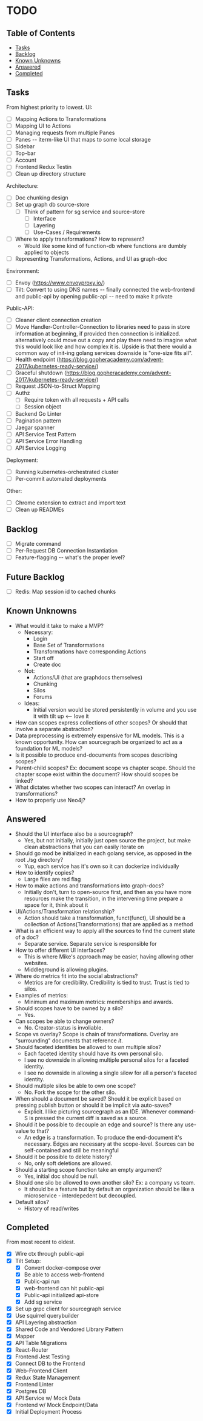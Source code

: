 # TODO 

## Table of Contents 
- [Tasks](#todo)
- [Backlog](#backlog)
- [Known Unknowns](#known-unknowns)    
- [Answered](#answered)   
- [Completed](#completed)

## Tasks 
From highest priority to lowest.
UI: 
- [ ] Mapping Actions to Transformations 
- [ ] Mapping UI to Actions 
- [ ] Managing requests from multiple Panes
- [ ] Panes -- iterm-like UI that maps to some local storage 
- [ ] Sidebar 
- [ ] Top-bar 
- [ ] Account 
- [ ] Frontend Redux Testin
- [ ] Clean up directory structure

Architecture: 
- [ ] Doc chunking design 
- [ ] Set up graph db source-store 
    - [ ] Think of pattern for sg service and source-store
        - [ ] Interface 
        - [ ] Layering 
        - [ ] Use-Cases / Requirements 
- [ ] Where to apply transformations? How to represent? 
    - Would like some kind of function-db where functions are dumbly applied to objects
- [ ] Representing Transformations, Actions, and UI as graph-doc 

Environment:
- [ ] Envoy (https://www.envoyproxy.io/)
- [ ] Tilt: Convert to using DNS names -- finally connected the web-frontend 
        and public-api by opening public-api -- need to make it private 

Public-API: 
- [ ] Cleaner client connection creation 
- [ ] Move Handler-Controller-Connection to libraries 
    need to pass in store information at beginning, if provided then connection is initialized. 
    alternatively could move out a copy and play there 
    need to imagine what this would look like and how complex it is. Upside is that there would a common way of init-ing golang services 
    downside is "one-size fits all". 
- [ ] Health endpoint (https://blog.gopheracademy.com/advent-2017/kubernetes-ready-service/)
- [ ] Graceful shutdown (https://blog.gopheracademy.com/advent-2017/kubernetes-ready-service/)
- [ ] Request JSON-to-Struct Mapping
- [ ] Authz 
    - [ ] Require token with all requests + API calls 
    - [ ] Session object 
- [ ] Backend Go Linter
- [ ] Pagination pattern
- [ ] Jaegar spanner
- [ ] API Service Test Pattern
- [ ] API Service Error Handling 
- [ ] API Service Logging

Deployment: 
- [ ] Running kubernetes-orchestrated cluster
- [ ] Per-commit automated deployments 

Other: 
- [ ] Chrome extension to extract and import text 
- [ ] Clean up READMEs 

## Backlog
- [ ] Migrate command
- [ ] Per-Request DB Connection Instantiation
- [ ] Feature-flagging -- what's the proper level? 

## Future Backlog 
- [ ] Redis: Map session id to cached chunks 

## Known Unknowns
- What would it take to make a MVP? 
    - Necessary:
        - Login 
        - Base Set of Transformations
        - Transformations have corresponding Actions 
        - Start off 
        - Create doc 
    - Not:
        - Actions/UI (that are graphdocs themselves)
        - Chunking 
        - Silos
        - Forums  
    - Ideas: 
        - Initial version would be stored persistently in volume and you use it with tilt up <-- love it 
- How can scopes express collections of other scopes? Or should that involve a separate abstraction? 
- Data preprocessing is extremely expensive for ML models. This is a known opportunity. How can sourcegraph be organized to act as a foundation for ML models? 
- Is it possible to produce end-documents from scopes describing scopes? 
- Parent-child scopes? Ex: document scope vs chapter scope. Should the chapter scope exist within the document? How should scopes be linked? 
- What dictates whether two scopes can interact? An overlap in transformations?
- How to properly use Neo4j? 

## Answered
- Should the UI interface also be a sourcegraph? 
    - Yes, but not initially, initially just open source the project, but make clean abstractions that you can easily iterate on 
- Should go mod be initialized in each golang service, as opposed in the root ./sg directory?
    - Yup, each service has it's own so it can dockerize individually 
- How to identify copies? 
    - Large files are red flag
- How to make actions and transformations into graph-docs? 
    - Initially don't, turn to open-source first, and then as you have more resources make the transition, in the intervening time prepare a space for it, think about it
- UI/Actions/Transformation relationship? 
    - Action should take a transformation, funct(funct), UI should be a collection of Actions(Transformations) that are applied as a method 
- What is an efficient way to apply all the sources to find the current state of a doc?
    - Separate service. Separate service is responsible for 
- How to offer different UI interfaces? 
    - This is where Mike's approach may be easier, having allowing other websites. 
    - Middleground is allowing plugins. 
- Where do metrics fit into the social abstractions? 
    - Metrics are for credibility. Credibility is tied to trust. Trust is tied to silos.
- Examples of metrics: 
    - Minimum and maximum metrics: memberships and awards.
- Should scopes have to be owned by a silo? 
    - Yes. 
- Can scopes be able to change owners? 
    - No. Creator-status is involiable. 
- Scope vs overlay? 
    Scope is chain of transformations. Overlay are "surrounding" documents that reference _it_.     
- Should faceted identities be allowed to own multiple silos?
    - Each faceted identity should have its own personal silo. 
    - I see no downside in allowing multiple personal silos for a faceted identity. 
    - I see no downside in allowing a single silow for all a person's faceted identity. 
- Should multiple silos be able to own one scope? 
    - No. Fork the scope for the other silo. 
- When should a document be saved? Should it be explicit based on pressing publish button or should it be implicit via auto-saves? 
    - Explicit. I like picturing sourcegraph as an IDE. Whenever command-S is pressed the current diff is saved as a source.
- Should it be possible to decouple an edge and source? Is there any use-value to that? 
    - An edge is a transformation. To produce the end-document it's necessary. Edges are necessary at the scope-level. Sources can be self-contained and still be meaningful
- Should it be possible to delete history?
    - No, only soft deletions are allowed.  
- Should a starting scope function take an empty argument? 
    - Yes, initial doc should be null.  
- Should one silo be allowed to own another silo? Ex: a company vs team. 
    - It should be a feature but by default an organization should be like a microservice - interdepedent but decoupled. 
- Default silos? 
    - History of read/writes

## Completed
From most recent to oldest.
- [x] Wire ctx through public-api
- [x] Tilt Setup: 
    - [x] Convert docker-compose over
    - [x] Be able to access web-frontend 
    - [x] Public-api run 
    - [x] web-frontend can hit public-api 
    - [x] Public-api initialized api-store
    - [x] Add sg service
- [x] Set up grpc client for sourcegraph service
- [x] Use squirrel querybuilder 
- [x] API Layering abstraction
- [x] Shared Code and Vendored Library Pattern
- [x] Mapper
- [x] API Table Migrations
- [x] React-Router
- [x] Frontend Jest Testing
- [x] Connect DB to the Frontend
- [x] Web-Frontend Client
- [x] Redux State Management
- [x] Frontend Linter
- [x] Postgres DB
- [x] API Service w/ Mock Data
- [x] Frontend w/ Mock Endpoint/Data
- [x] Initial Deployment Process
